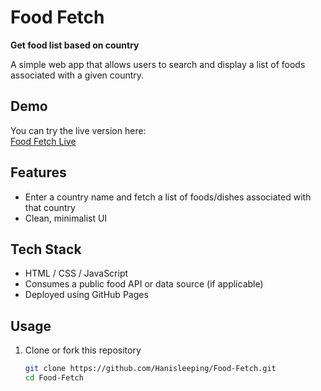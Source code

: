 # Food Fetch

**Get food list based on country**

A simple web app that allows users to search and display a list of foods associated with a given country.

## Demo

You can try the live version here:  
[Food Fetch Live](https://hanisleeping.github.io/Food-Fetch/)

## Features

- Enter a country name and fetch a list of foods/dishes associated with that country  
- Clean, minimalist UI  

## Tech Stack

- HTML / CSS / JavaScript  
- Consumes a public food API or data source (if applicable)  
- Deployed using GitHub Pages  

## Usage

1. Clone or fork this repository  
   ```bash
   git clone https://github.com/Hanisleeping/Food-Fetch.git
   cd Food-Fetch
